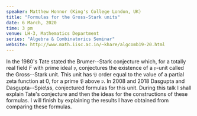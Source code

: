 ```yaml
---
speaker: Matthew Honnor (King's College London, UK)
title: "Formulas for the Gross-Stark units"
date: 6 March, 2020
time: 3 pm
venue: LH-3, Mathematics Department
series: "Algebra & Combinatorics Seminar"
website: http://www.math.iisc.ac.in/~khare/algcomb19-20.html
---
```


In the 1980's Tate stated the Brumer--Stark conjecture which,
for a totally real field $F$ with prime ideal $\mathfrak{p}$,
conjectures the existence of a $\mathfrak{p}$-unit called the
Gross--Stark unit.  This unit has $\mathfrak{P}$ order equal
to the value of a partial zeta function at 0, for a prime
$\mathfrak{P}$ above $\mathfrak{p}$. In 2008 and 2018 Dasgupta
and Dasgupta--Spie\ss, conjectured formulas for this unit.
During this talk I shall explain Tate's conjecture and then
the ideas for the constructions of these formulas. I will
finish by explaining the results I have obtained from comparing
these formulas.

